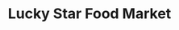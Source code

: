 ---
title: "Lucky Star Food Market"
url: /philadelphia/lucky-star-food-market/
shop: convenience
---